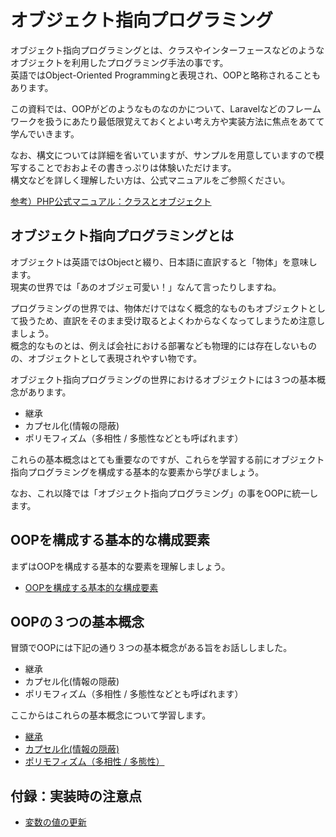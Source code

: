 # オブジェクト指向プログラミング

オブジェクト指向プログラミングとは、クラスやインターフェースなどのようなオブジェクトを利用したプログラミング手法の事です。  
英語ではObject-Oriented Programmingと表現され、OOPと略称されることもあります。

この資料では、OOPがどのようなものなのかについて、Laravelなどのフレームワークを扱うにあたり最低限覚えておくとよい考え方や実装方法に焦点をあてて学んでいきます。

なお、構文については詳細を省いていますが、サンプルを用意していますので模写することでおおよその書きっぷりは体験いただけます。  
構文などを詳しく理解したい方は、公式マニュアルをご参照ください。

[参考）PHP公式マニュアル：クラスとオブジェクト](https://www.php.net/manual/ja/language.oop5.php)

## オブジェクト指向プログラミングとは

オブジェクトは英語ではObjectと綴り、日本語に直訳すると「物体」を意味します。  
現実の世界では「あのオブジェ可愛い！」なんて言ったりしますね。

プログラミングの世界では、物体だけではなく概念的なものもオブジェクトとして扱うため、直訳をそのまま受け取るとよくわからなくなってしまうため注意しましょう。  
概念的なものとは、例えば会社における部署なども物理的には存在しないものの、オブジェクトとして表現されやすい物です。

オブジェクト指向プログラミングの世界におけるオブジェクトには３つの基本概念があります。

- 継承
- カプセル化(情報の隠蔽)
- ポリモフィズム（多相性 / 多態性などとも呼ばれます）

これらの基本概念はとても重要なのですが、これらを学習する前にオブジェクト指向プログラミングを構成する基本的な要素から学びましょう。

なお、これ以降では「オブジェクト指向プログラミング」の事をOOPに統一します。

## OOPを構成する基本的な構成要素

まずはOOPを構成する基本的な要素を理解しましょう。

- [OOPを構成する基本的な構成要素](CHAPTER_001.md)

## OOPの３つの基本概念

冒頭でOOPには下記の通り３つの基本概念がある旨をお話ししました。

- 継承
- カプセル化(情報の隠蔽)
- ポリモフィズム（多相性 / 多態性などとも呼ばれます）

ここからはこれらの基本概念について学習します。

- [継承](CHAPTER_002.md)
- [カプセル化(情報の隠蔽)](CHAPTER_003.md)
- [ポリモフィズム（多相性 / 多態性）](CHAPTER_004.md)

## 付録：実装時の注意点

- [変数の値の更新](CHAPTER_005.md)
